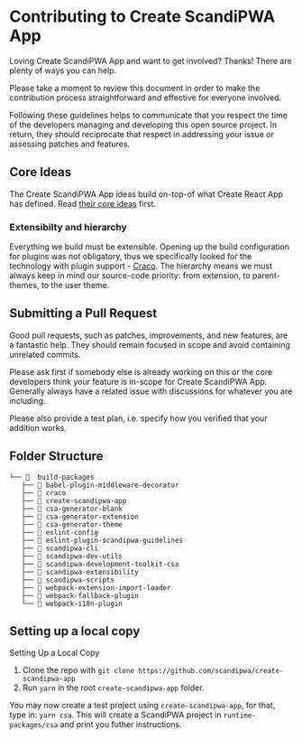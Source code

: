 # Contributing to Create ScandiPWA App

Loving Create ScandiPWA App and want to get involved? Thanks! There are plenty of ways you can help.

Please take a moment to review this document in order to make the contribution process straightforward and effective for everyone involved.

Following these guidelines helps to communicate that you respect the time of the developers managing and developing this open source project. In return, they should reciprocate that respect in addressing your issue or assessing patches and features.

## Core Ideas

The Create ScandiPWA App ideas build on-top-of what Create React App has defined. Read [their core ideas](https://github.com/facebook/create-react-app/blob/master/CONTRIBUTING.md#core-ideas) first.

### Extensibilty and hierarchy

Everything we build must be extensible. Opening up the build configuration for plugins was not obligatory, thus we specifically looked for the technology with plugin support - [Craco](https://github.com/gsoft-inc/craco). The hierarchy means we must always keep in mind our source-code priority: from extension, to parent-themes, to the user theme.

## Submitting a Pull Request

Good pull requests, such as patches, improvements, and new features, are a fantastic help. They should remain focused in scope and avoid containing unrelated commits.

Please ask first if somebody else is already working on this or the core developers think your feature is in-scope for Create ScandiPWA App. Generally always have a related issue with discussions for whatever you are including.

Please also provide a test plan, i.e. specify how you verified that your addition works.

## Folder Structure

```
└── 📁  build-packages
   ├── 📁 babel-plugin-middleware-decorator
   ├── 📁 craco
   ├── 📁 create-scandipwa-app
   ├── 📁 csa-generator-blank
   ├── 📁 csa-generator-extension
   ├── 📁 csa-generator-theme
   ├── 📁 eslint-config
   ├── 📁 eslint-plugin-scandipwa-guidelines
   ├── 📁 scandipwa-cli
   ├── 📁 scandipwa-dev-utils
   ├── 📁 scandipwa-development-toolkit-csa
   ├── 📁 scandipwa-extensibility
   ├── 📁 scandipwa-scripts
   ├── 📁 webpack-extension-import-loader
   ├── 📁 webpack-fallback-plugin
   └── 📁 webpack-i18n-plugin
```

## Setting up a local copy

Setting Up a Local Copy
1. Clone the repo with `git clone https://github.com/scandipwa/create-scandipwa-app`
2. Run `yarn` in the root `create-scandipwa-app` folder.

You may now create a test project using `create-scandipwa-app`, for that, type in: `yarn csa`. This will create a ScandiPWA project in `runtime-packages/csa` and print you futher instructions.



